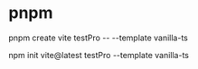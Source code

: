 # pnpm
pnpm create vite testPro -- --template vanilla-ts

npm init vite@latest testPro --template vanilla-ts